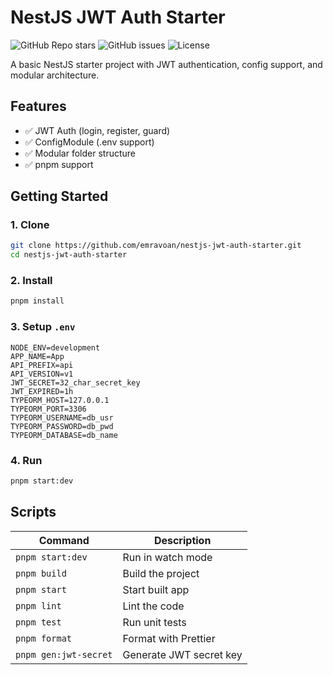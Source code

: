 # NestJS JWT Auth Starter

![GitHub Repo stars](https://img.shields.io/github/stars/emravoan/nestjs-jwt-auth-starter.git?style=social)
![GitHub issues](https://img.shields.io/github/issues/emravoan/nestjs-jwt-auth-starter.git?style=social)
![License](https://img.shields.io/github/license/emravoan/nestjs-jwt-auth-starter.git?style=social)

A basic NestJS starter project with JWT authentication, config support, and modular architecture.

## Features

- ✅ JWT Auth (login, register, guard)
- ✅ ConfigModule (.env support)
- ✅ Modular folder structure
- ✅ pnpm support

## Getting Started

### 1. Clone

```bash
git clone https://github.com/emravoan/nestjs-jwt-auth-starter.git
cd nestjs-jwt-auth-starter
```

### 2. Install

```bash
pnpm install
```

### 3. Setup `.env`

```env
NODE_ENV=development
APP_NAME=App
API_PREFIX=api
API_VERSION=v1
JWT_SECRET=32_char_secret_key
JWT_EXPIRED=1h
TYPEORM_HOST=127.0.0.1
TYPEORM_PORT=3306
TYPEORM_USERNAME=db_usr
TYPEORM_PASSWORD=db_pwd
TYPEORM_DATABASE=db_name
```

### 4. Run

```bash
pnpm start:dev
```

## Scripts

| Command               | Description             |
| --------------------- | ----------------------- |
| `pnpm start:dev`      | Run in watch mode       |
| `pnpm build`          | Build the project       |
| `pnpm start`          | Start built app         |
| `pnpm lint`           | Lint the code           |
| `pnpm test`           | Run unit tests          |
| `pnpm format`         | Format with Prettier    |
| `pnpm gen:jwt-secret` | Generate JWT secret key |

